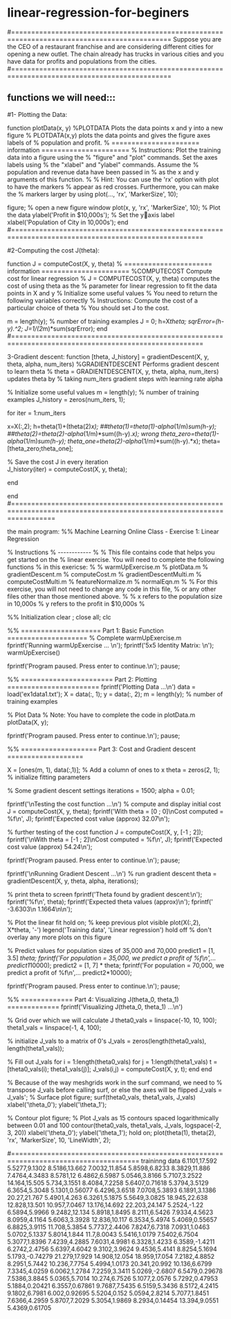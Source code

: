 # linear-regression-for-beginers
#==============================================================================================
Suppose you are the CEO of a restaurant franchise and are considering different cities for opening a new
outlet. The chain already has trucks in various cities and you have data for
profits and populations from the cities.
#==============================================================================================

## functions we will need:::

#1- Plotting the Data:

function plotData(x, y)
%PLOTDATA Plots the data points x and y into a new figure 
%   PLOTDATA(x,y) plots the data points and gives the figure axes labels of
%   population and profit.
% ====================== information ======================
% Instructions: Plot the training data into a figure using the 
%               "figure" and "plot" commands. Set the axes labels using
%               the "xlabel" and "ylabel" commands. Assume the 
%               population and revenue data have been passed in
%               as the x and y arguments of this function.
%
% Hint: You can use the 'rx' option with plot to have the markers
%       appear as red crosses. Furthermore, you can make the
%       markers larger by using plot(..., 'rx', 'MarkerSize', 10);

figure; % open a new figure window
plot(x, y, 'rx', 'MarkerSize', 10); % Plot the data
ylabel('Profit in $10,000s'); % Set the y􀀀axis label
xlabel('Population of City in 10,000s');
end
#======================================================================================================

#2-Computing the cost J(theta):

function J = computeCost(X, y, theta)
% ====================== information ======================
%COMPUTECOST Compute cost for linear regression
%   J = COMPUTECOST(X, y, theta) computes the cost of using theta as the
%   parameter for linear regression to fit the data points in X and y
% Initialize some useful values
% You need to return the following variables correctly 
% Instructions: Compute the cost of a particular choice of theta
%               You should set J to the cost.

m = length(y); % number of training examples
J = 0;
h=X*theta;
sqrError=(h-y).^2;
J=1/(2*m)*sum(sqrError);
end
#======================================================================================================

3-Gradient descent:
function [theta, J_history] = gradientDescent(X, y, theta, alpha, num_iters)
%GRADIENTDESCENT Performs gradient descent to learn theta
%   theta = GRADIENTDESCENT(X, y, theta, alpha, num_iters) updates theta by 
%   taking num_iters gradient steps with learning rate alpha

% Initialize some useful values
m = length(y); % number of training examples
J_history = zeros(num_iters, 1);

for iter = 1:num_iters

   x=X(:,2);
   h=theta(1)+(theta(2)*x);
##theta(1)=theta(1)-alpha*(1/m)*sum(h-y);
##theta(2)=theta(2)-alpha*(1/m)*sum((h-y).*x); wrong
theta_zero=theta(1)-alpha*(1/m)*sum(h-y);
theta_one=theta(2)-alpha*(1/m)*sum((h-y).*x);
theta=[theta_zero;theta_one];

% Save the cost J in every iteration    
J_history(iter) = computeCost(X, y, theta);

end

end
#=======================================================================================================================

the main program:
%% Machine Learning Online Class - Exercise 1: Linear Regression

%  Instructions
%  ------------
%
%  This file contains code that helps you get started on the
%  linear exercise. You will need to complete the following functions
%  in this exericse:
%
%     warmUpExercise.m
%     plotData.m
%     gradientDescent.m
%     computeCost.m
%     gradientDescentMulti.m
%     computeCostMulti.m
%     featureNormalize.m
%     normalEqn.m
%
%  For this exercise, you will not need to change any code in this file,
%  or any other files other than those mentioned above.
%
% x refers to the population size in 10,000s
% y refers to the profit in $10,000s
%

%% Initialization
clear ; close all; clc

%% ==================== Part 1: Basic Function ====================
% Complete warmUpExercise.m
fprintf('Running warmUpExercise ... \n');
fprintf('5x5 Identity Matrix: \n');
warmUpExercise()

fprintf('Program paused. Press enter to continue.\n');
pause;


%% ======================= Part 2: Plotting =======================
fprintf('Plotting Data ...\n')
data = load('ex1data1.txt');
X = data(:, 1); y = data(:, 2);
m = length(y); % number of training examples

% Plot Data
% Note: You have to complete the code in plotData.m
plotData(X, y);

fprintf('Program paused. Press enter to continue.\n');
pause;

%% =================== Part 3: Cost and Gradient descent ===================

X = [ones(m, 1), data(:,1)]; % Add a column of ones to x
theta = zeros(2, 1); % initialize fitting parameters

% Some gradient descent settings
iterations = 1500;
alpha = 0.01;

fprintf('\nTesting the cost function ...\n')
% compute and display initial cost
J = computeCost(X, y, theta);
fprintf('With theta = [0 ; 0]\nCost computed = %f\n', J);
fprintf('Expected cost value (approx) 32.07\n');

% further testing of the cost function
J = computeCost(X, y, [-1 ; 2]);
fprintf('\nWith theta = [-1 ; 2]\nCost computed = %f\n', J);
fprintf('Expected cost value (approx) 54.24\n');

fprintf('Program paused. Press enter to continue.\n');
pause;

fprintf('\nRunning Gradient Descent ...\n')
% run gradient descent
theta = gradientDescent(X, y, theta, alpha, iterations);

% print theta to screen
fprintf('Theta found by gradient descent:\n');
fprintf('%f\n', theta);
fprintf('Expected theta values (approx)\n');
fprintf(' -3.6303\n  1.1664\n\n');

% Plot the linear fit
hold on; % keep previous plot visible
plot(X(:,2), X*theta, '-')
legend('Training data', 'Linear regression')
hold off % don't overlay any more plots on this figure

% Predict values for population sizes of 35,000 and 70,000
predict1 = [1, 3.5] *theta;
fprintf('For population = 35,000, we predict a profit of %f\n',...
    predict1*10000);
predict2 = [1, 7] * theta;
fprintf('For population = 70,000, we predict a profit of %f\n',...
    predict2*10000);

fprintf('Program paused. Press enter to continue.\n');
pause;

%% ============= Part 4: Visualizing J(theta_0, theta_1) =============
fprintf('Visualizing J(theta_0, theta_1) ...\n')

% Grid over which we will calculate J
theta0_vals = linspace(-10, 10, 100);
theta1_vals = linspace(-1, 4, 100);

% initialize J_vals to a matrix of 0's
J_vals = zeros(length(theta0_vals), length(theta1_vals));

% Fill out J_vals
for i = 1:length(theta0_vals)
    for j = 1:length(theta1_vals)
	  t = [theta0_vals(i); theta1_vals(j)];
	  J_vals(i,j) = computeCost(X, y, t);
    end
end


% Because of the way meshgrids work in the surf command, we need to
% transpose J_vals before calling surf, or else the axes will be flipped
J_vals = J_vals';
% Surface plot
figure;
surf(theta0_vals, theta1_vals, J_vals)
xlabel('\theta_0'); ylabel('\theta_1');

% Contour plot
figure;
% Plot J_vals as 15 contours spaced logarithmically between 0.01 and 100
contour(theta0_vals, theta1_vals, J_vals, logspace(-2, 3, 20))
xlabel('\theta_0'); ylabel('\theta_1');
hold on;
plot(theta(1), theta(2), 'rx', 'MarkerSize', 10, 'LineWidth', 2);

#======================================================================================
traininng data
6.1101,17.592
5.5277,9.1302
8.5186,13.662
7.0032,11.854
5.8598,6.8233
8.3829,11.886
7.4764,4.3483
8.5781,12
6.4862,6.5987
5.0546,3.8166
5.7107,3.2522
14.164,15.505
5.734,3.1551
8.4084,7.2258
5.6407,0.71618
5.3794,3.5129
6.3654,5.3048
5.1301,0.56077
6.4296,3.6518
7.0708,5.3893
6.1891,3.1386
20.27,21.767
5.4901,4.263
6.3261,5.1875
5.5649,3.0825
18.945,22.638
12.828,13.501
10.957,7.0467
13.176,14.692
22.203,24.147
5.2524,-1.22
6.5894,5.9966
9.2482,12.134
5.8918,1.8495
8.2111,6.5426
7.9334,4.5623
8.0959,4.1164
5.6063,3.3928
12.836,10.117
6.3534,5.4974
5.4069,0.55657
6.8825,3.9115
11.708,5.3854
5.7737,2.4406
7.8247,6.7318
7.0931,1.0463
5.0702,5.1337
5.8014,1.844
11.7,8.0043
5.5416,1.0179
7.5402,6.7504
5.3077,1.8396
7.4239,4.2885
7.6031,4.9981
6.3328,1.4233
6.3589,-1.4211
6.2742,2.4756
5.6397,4.6042
9.3102,3.9624
9.4536,5.4141
8.8254,5.1694
5.1793,-0.74279
21.279,17.929
14.908,12.054
18.959,17.054
7.2182,4.8852
8.2951,5.7442
10.236,7.7754
5.4994,1.0173
20.341,20.992
10.136,6.6799
7.3345,4.0259
6.0062,1.2784
7.2259,3.3411
5.0269,-2.6807
6.5479,0.29678
7.5386,3.8845
5.0365,5.7014
10.274,6.7526
5.1077,2.0576
5.7292,0.47953
5.1884,0.20421
6.3557,0.67861
9.7687,7.5435
6.5159,5.3436
8.5172,4.2415
9.1802,6.7981
6.002,0.92695
5.5204,0.152
5.0594,2.8214
5.7077,1.8451
7.6366,4.2959
5.8707,7.2029
5.3054,1.9869
8.2934,0.14454
13.394,9.0551
5.4369,0.61705
